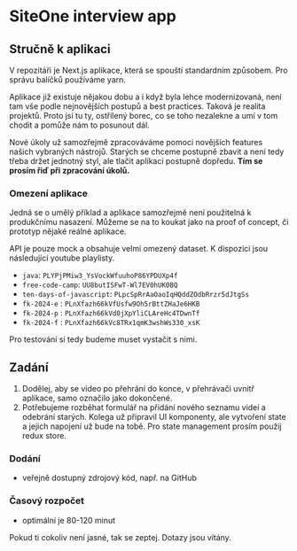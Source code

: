 # SiteOne interview app

## Stručně k aplikaci

V repozitáři je Next.js aplikace, která se spouští standardním způsobem. Pro správu balíčků používáme yarn.

Aplikace již existuje nějakou dobu a i když byla lehce modernizovaná, není tam vše podle nejnovějších postupů a best practices. Taková je realita projektů. Proto jsi tu ty, ostřílený borec, co se toho nezalekne a umí v tom chodit a pomůže nám to posunout dál.

Nové úkoly už samozřejmě zpracováváme pomoci novějších features našich vybraných nástrojů. Starých se chceme postupně zbavit a není tedy třeba držet jednotný styl, ale tlačit aplikaci postupně dopředu. **Tím se prosím řiď při zpracování úkolů.**

### Omezení aplikace

Jedná se o umělý příklad a aplikace samozřejmě není použitelná k produkčnímu nasazení. Můžeme se na to koukat jako na proof of concept, či prototyp nějaké reálné aplikace.

API je pouze mock a obsahuje velmi omezený dataset. K dispozici jsou následující youtube playlisty.

- `java`: `PLYPjPMiw3_YsVockWfuuhoP86YPDUXp4f`
- `free-code-camp`: `UU8butISFwT-Wl7EV0hUK0BQ`
- `ten-days-of-javascript`: `PLpcSpRrAaOaoIqHQddZOdbRrzr5dJtgSs`
- `fk-2024-e` : `PLnXfazh66kVfUsfw9Oh5rBttZHaJe6HKB`
- `fk-2024-p` : `PLnXfazh66kVd0jXpYliCLAreHc4TDwnTf`
- `fk-2024-f` : `PLnXfazh66kVc8TRx1qmK3wshWs330_xsK`

Pro testování si tedy budeme muset vystačit s nimi.

## Zadání

1. Dodělej, aby se video po přehrání do konce, v přehrávači uvnitř aplikace, samo označilo jako dokončené.
2. Potřebujeme rozběhat formulář na přidání nového seznamu videí a odebrání starých. Kolega už připravil UI komponenty, ale vytvoření state a jejich napojení už bude na tobě. Pro state management prosím použij redux store.

### Dodání

- veřejně dostupný zdrojový kód, např. na GitHub

### Časový rozpočet

- optimální je 80-120 minut

Pokud ti cokoliv není jasné, tak se zeptej. Dotazy jsou vítány.
